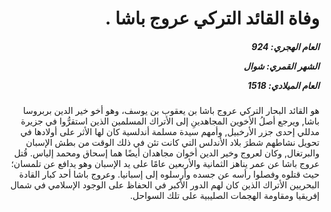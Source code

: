 <h1 dir="rtl">وفاة القائد التركي عروج باشا .</h1>

<h5 dir="rtl">العام الهجري:  924

الشهر القمري: شوال

العام الميلادي: 1518</h5>

<p dir="rtl">هو القائد البحار التركي عروج باشا بن يعقوب بن يوسف، وهو أخو خير الدين بربروسا باشا, ويرجع أصلُ الأخوين المجاهدينِ إلى الأتراك المسلمين الذين استقرُّوا في جزيرة مدللي إحدى جزر الأرخبيل, وأمهم سيدة مسلمة أندلسية كان لها الأثر على أولادها في تحويل نشاطهم شطرَ بلاد الأندلس التي كانت تئن في ذلك الوقت من بطش الإسبان والبرتغال, وكان لعروج وخير الدين أخوان مجاهدان أيضًا هما إسحاق ومحمد إلياس. قُتل عروج باشا عن عمر يناهز الثمانية والأربعين عامًا على يد الإسبان وهو يدافع عن تلمسان؛ حيث قتلوه وفصلوا رأسه عن جسده وأرسلوه إلى إسبانيا. وعروج باشا أحد كبار القادة البحريين الأتراك الذين كان لهم الدور الأكبر في الحفاظ على الوجود الإسلامي في شمال إفريقيا ومقاومة الهجمات الصليبية على تلك السواحل.</p></br>
